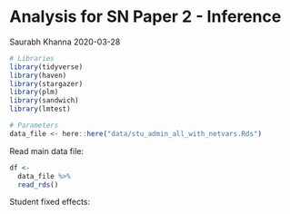 Analysis for SN Paper 2 - Inference
================
Saurabh Khanna
2020-03-28

``` r
# Libraries
library(tidyverse)
library(haven)
library(stargazer)
library(plm)
library(sandwich)
library(lmtest)

# Parameters
data_file <- here::here("data/stu_admin_all_with_netvars.Rds")
```

Read main data file:

``` r
df <-
  data_file %>%
  read_rds()
```

Student fixed effects:
